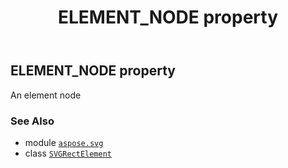 ﻿---
title: ELEMENT_NODE property
second_title: Aspose.SVG for Python via .NET API References
description: 
type: docs
weight: 540
url: /python-net/aspose.svg/svgrectelement/element_node/
is_root: false
---

## ELEMENT_NODE property


An element node

### See Also
* module [`aspose.svg`](../../)
* class [`SVGRectElement`](/svg/python-net/aspose.svg/svgrectelement)

